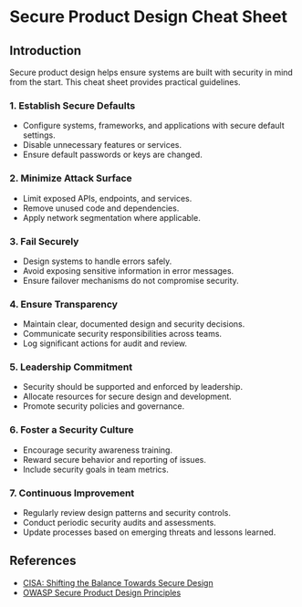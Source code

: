 # Secure Product Design Cheat Sheet

## Introduction

Secure product design helps ensure systems are built with security in mind from the start. This cheat sheet provides practical guidelines.

### 1. Establish Secure Defaults

- Configure systems, frameworks, and applications with secure default settings.
- Disable unnecessary features or services.
- Ensure default passwords or keys are changed.

### 2. Minimize Attack Surface

- Limit exposed APIs, endpoints, and services.
- Remove unused code and dependencies.
- Apply network segmentation where applicable.

### 3. Fail Securely

- Design systems to handle errors safely.
- Avoid exposing sensitive information in error messages.
- Ensure failover mechanisms do not compromise security.

### 4. Ensure Transparency

- Maintain clear, documented design and security decisions.
- Communicate security responsibilities across teams.
- Log significant actions for audit and review.

### 5. Leadership Commitment

- Security should be supported and enforced by leadership.
- Allocate resources for secure design and development.
- Promote security policies and governance.

### 6. Foster a Security Culture

- Encourage security awareness training.
- Reward secure behavior and reporting of issues.
- Include security goals in team metrics.

### 7. Continuous Improvement

- Regularly review design patterns and security controls.
- Conduct periodic security audits and assessments.
- Update processes based on emerging threats and lessons learned.

## References

- [CISA: Shifting the Balance Towards Secure Design](https://www.cisa.gov)
- [OWASP Secure Product Design Principles](https://owasp.org)
